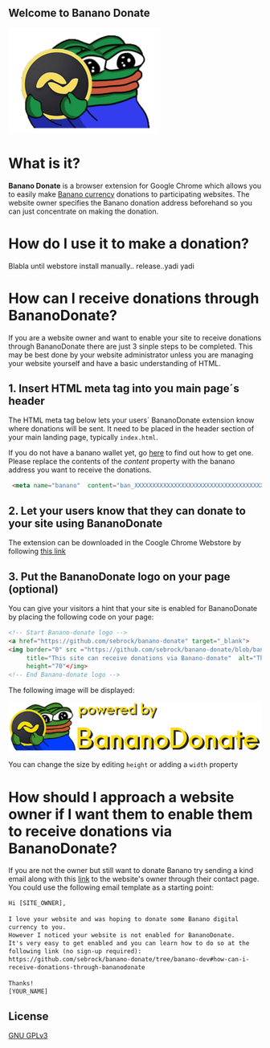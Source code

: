 ## Welcome to Banano Donate

![](./dist/images/icon302.png "Logo")

# What is it?
**Banano Donate** is a browser extension for Google Chrome which allows you to easily make [Banano currency](https://www.banano.cc) donations to participating websites. The website owner specifies the Banano donation address beforehand so you can just concentrate on making the donation.


# How do I use it to make a donation?
Blabla until webstore install manually.. release..yadi yadi


# How can I receive donations through BananoDonate?
If you are a website owner and want to enable your site to receive donations through BananoDonate there are just 3 sinple steps to be completed.
This may be best done by your website administrator unless you are managing your website yourself and have a basic understanding of HTML.
## 1. Insert HTML meta tag into you main page´s header
The HTML meta tag below lets your users´ BananoDonate extension know where donations will be sent.
It need to be placed in the header section of your main landing page, typically `index.html`.

If you do not have a banano wallet yet, go [here](https://banano.how/where-does-it-come-from/) to find out how to get one.
Please replace the contents of the _content_ property with the banano address you want to receive the donations.

```html
 <meta name="banano"  content="ban_XXXXXXXXXXXXXXXXXXXXXXXXXXXXXXXXXXXXXXXXXXXXXXXXXXXXXXXXXX"/>
 ```
## 2. Let your users know that they can donate to your site using BananoDonate
The extension can be downloaded in the Coogle Chrome Webstore by following [this link](TBD)

## 3. Put the BananoDonate logo on your page (optional)
You can give your visitors a hint that your site is enabled for BananoDonate by placing the following code on your page:

```html
<!-- Start Banano-donate logo -->
<a href="https://github.com/sebrock/banano-donate" target="_blank">
<img border="0" src ="https://github.com/sebrock/banano-donate/blob/banano-dev/dist/images/ban-don-logo.png" 
     title="This site can receive donations via Banano-donate"  alt="This site can receive donations via Banano-donate" 
     height="70"</img>
<!-- End Banano-donate logo -->
 ```
The following image will be displayed:

![](./dist/images/ban-don-logo.png)

You can change the size by editing `height` or adding a `width` property 


# How should I approach a website owner if I want them to enable them to receive donations via BananoDonate? 

If you are not the owner but still want to donate Banano try sending a kind email along with this <a href="https://github.com/sebrock/banano-donate/tree/banano-dev#how-can-i-receive-donations-through-bananodonate" target="_blank">link</a> to the website's owner through their contact page. You could use the following email template as a starting point:

```text
Hi [SITE_OWNER],

I love your website and was hoping to donate some Banano digital currency to you. 
However I noticed your website is not enabled for BananoDonate. 
It's very easy to get enabled and you can learn how to do so at the 
following link (no sign-up required): 
https://github.com/sebrock/banano-donate/tree/banano-dev#how-can-i-receive-donations-through-bananodonate

Thanks!
[YOUR_NAME]
```

## License

[GNU GPLv3](https://github.com/sebrock/banano-donate/blob/banano-dev/LICENSE)
